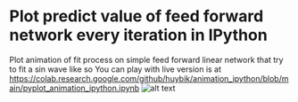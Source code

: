 # Plot predict value of feed forward network every iteration in IPython
Plot animation of fit process on simple feed forward linear network that try to fit a sin wave like so
You can play with live version is at https://colab.research.google.com/github/huybik/animation_ipython/blob/main/pyplot_animation_ipython.ipynb
![alt text](https://github.com/hoanghuy89/animation_ipython/raw/main/animation.gif?raw=true)
